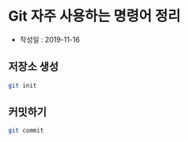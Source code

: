 # Git 자주 사용하는 명령어 정리

- 작성일 : 2019-11-16

## 저장소 생성

```sh
git init
```

## 커밋하기

```sh
git commit
```
